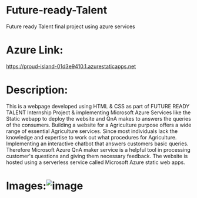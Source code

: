 # Future-ready-Talent
Future ready Talent final project using azure services

# Azure Link:
https://proud-island-01d3e9410.1.azurestaticapps.net

# Description: 

This is a webpage developed using HTML & CSS as part of FUTURE READY TALENT Internship Project & implementing Microsoft Azure Services like the Static webapp to deploy the website and QnA makes to answers the queries of the consumers. Building a website for a Agriculture purpose offers a wide range of essential Agriculture services. Since most individuals lack the knowledge and expertise to work out what procedures for Agriculture. Implementing an interactive chatbot that answers customers basic queries. Therefore Microsoft Azure QnA maker service is a helpful tool in processing customer's questions and giving them necessary feedback. The website is hosted using a serverless service called Microsoft Azure static web apps.



# Images:![image](https://user-images.githubusercontent.com/93545682/180622710-2f4ff499-d038-4501-8f51-cd3d9635f6ae.png)
